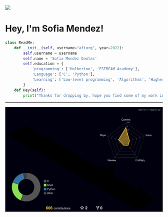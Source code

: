 ![](https://komarev.com/ghpvc/?username=afiorg9000&color=blueviolet)
# Hey, I'm Sofia Mendez!
```python
class ReadMe:
    def __init__(self, username="afiorg", year=2022):
        self.username = username
        self.name = 'Sofia Mendez Dantas'
        self.education = {
            'programming': ['Holberton', 'ESTREAM Academy'],
            'Language': ['C', 'Python'],
            'Learning': ['Low-level programming', 'Algorithms', 'Higher-level programming', 'System engineering', 'DevOps'],
        }
    def Hey(self):
        print("Thanks for dropping by, hope you find some of my work interesting.")
```
---
![](./profile-3d-contrib/profile-night-rainbow.svg)

